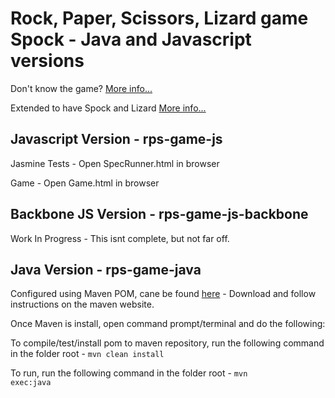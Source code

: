 # Rock, Paper, Scissors, Lizard game Spock  - Java and Javascript versions #

Don't know the game? [More info...](http://en.wikipedia.org/wiki/Rock-paper-scissors)

Extended to have Spock and Lizard [More info...](http://en.wikipedia.org/wiki/Rock-paper-scissors-lizard-Spock)

## Javascript Version - rps-game-js ##

Jasmine Tests - Open SpecRunner.html in browser

Game - Open Game.html in browser

## Backbone JS Version - rps-game-js-backbone ##

Work In Progress - This isnt complete, but not far off.

## Java Version - rps-game-java ##

Configured using Maven POM, cane be found [here](http://maven.apache.org) - Download and follow instructions on the maven website.

Once Maven is install, open command prompt/terminal and do the following:

To compile/test/install pom to maven repository, run the following command in the folder root - <code>mvn clean install</code>

To run, run the following command in the folder root - <code>mvn exec:java</code>

